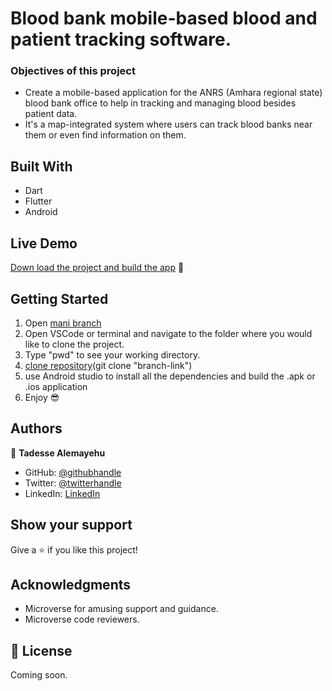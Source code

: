 # Blood bank mobile-based blood and patient tracking software.

### Objectives of this project

- Create a mobile-based application for the ANRS (Amhara regional state) blood bank office to help in tracking and managing blood besides patient data.
- It's a map-integrated system where users can track blood banks near them or even find information on them.

## Built With

- Dart
- Flutter
- Android

## Live Demo

[Down load the project and build the app]() 🙂

## Getting Started

1. Open [mani branch](https://github.com/Tadesse-Alemayehu/To-Do-list)
2. Open VSCode or terminal and navigate to the folder where you would like to clone the project.
3. Type "pwd" to see your working directory.
4. [clone repository](git@github.com:Tadesse-Alemayehu/To-Do-list)(git clone "branch-link")
5. use Android studio to install all the dependencies and build the .apk or .ios application
6. Enjoy 😎

## Authors

👤 **Tadesse Alemayehu**

- GitHub: [@githubhandle](https://github.com/Tadesse-Alemayehu)
- Twitter: [@twitterhandle](https://twitter.com/TadesseWebDev)
- LinkedIn: [LinkedIn](https://www.linkedin.com/in/tadesse-alemayehu-60141a221/)

## Show your support

Give a ⭐️ if you like this project!

## Acknowledgments

- Microverse for amusing support and guidance.
- Microverse code reviewers.

## 📝 License

Coming soon.

